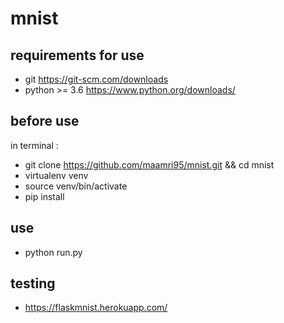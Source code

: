 # mnist
## requirements for use
* git https://git-scm.com/downloads
* python >= 3.6 https://www.python.org/downloads/
## before use
in terminal :
* git clone https://github.com/maamri95/mnist.git && cd mnist
* virtualenv venv
* source venv/bin/activate
* pip install
## use 
* python run.py

## testing
* https://flaskmnist.herokuapp.com/

